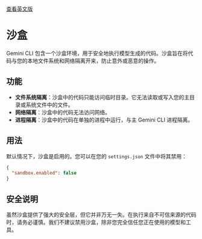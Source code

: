[查看英文版](https://github.com/google-gemini/gemini-cli/blob/main/docs/sandbox.md)

# 沙盒

Gemini CLI 包含一个沙盒环境，用于安全地执行模型生成的代码。沙盒旨在将代码与您的本地文件系统和网络隔离开来，防止意外或恶意的操作。

## 功能

-   **文件系统隔离**：沙盒中的代码只能访问临时目录。它无法读取或写入您的主目录或系统文件中的文件。
-   **网络隔离**：沙盒中的代码无法访问网络。
-   **进程隔离**：沙盒中的代码在单独的进程中运行，与主 Gemini CLI 进程隔离。

## 用法

默认情况下，沙盒是启用的。您可以在您的 `settings.json` 文件中将其禁用：

```json
{
  "sandbox.enabled": false
}
```

## 安全说明

虽然沙盒提供了强大的安全层，但它并非万无一失。在执行来自不可信来源的代码时，请务必谨慎。我们不建议禁用沙盒，除非您完全信任您正在使用的模型和工具。